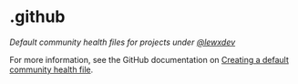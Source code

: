 # .github

_Default community health files for projects under [@lewxdev](https://github.com/lewxdev)_

For more information, see the GitHub documentation on
[Creating a default community health file](https://docs.github.com/communities/setting-up-your-project-for-healthy-contributions/creating-a-default-community-health-file).
